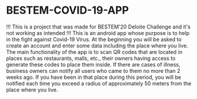 # BESTEM-COVID-19-APP
!!! This is a project that was made for BESTEM'20 Deloite Challenge and it's not working as intended !!!  This is an android app whose purpose is to help in the fight against Covid-19 Virus. At the beginning you will be asked to create an account and enter some data including the place where you live. The main functionality of the app is to scan QR codes that are located in places such as restaurants, malls, etc., their owners having access to generate these codes to place them inside. If there are cases of illness, business owners can notify all users who came to them no more than 2 weeks ago. If you have been in that place during this period, you will be notified each time you exceed a radius of approximately 50 meters from the place where you live.
